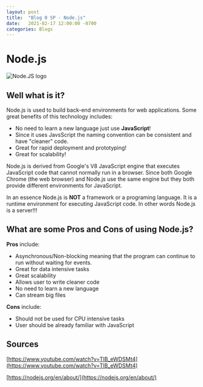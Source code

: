 ```yaml
---
layout: post
title:  "Blog 0 SP - Node.js"
date:   2021-02-17 12:00:00 -0700
categories: Blogs
---
```

# Node.js
![Node.JS logo](/cit480-blog/assets/sp-blog-0-node.png)
## Well what is it?
Node.js is used to build back-end environments for web applications. Some great benefits of this technology includes:
- No need to learn a new language just use **JavaScript**!
- Since it uses JavsScript the naming convention can be consistent and have "cleaner" code.
- Great for rapid deployment and prototyping!
- Great for scalability!

Node.js is derived from Google's V8 JavaScript engine that executes JavaScript code that cannot normally run in a browser. Since both Google Chrome (the web browser) and Node.js use the same engine but they both provide different environments for JavaScript.

In an essence Node.js is **NOT** a framework or a programing language. It is a runtime environment for executing JavaScript code. In other words Node.js is a server!!!

## What are some Pros and Cons of using Node.js?
**Pros** include:
- Asynchronous/Non-blocking meaning that the program can continue to run without waiting for events.
- Great for data intensive tasks
- Great scalability
- Allows user to write cleaner code
- No need to learn a new language
- Can stream big files

**Cons** include:
- Should not be used for CPU intensive tasks
- User should be already familiar with JavaScript

## Sources
[https://www.youtube.com/watch?v=TlB_eWDSMt4](https://www.youtube.com/watch?v=TlB_eWDSMt4)

[https://nodejs.org/en/about/](https://nodejs.org/en/about/)